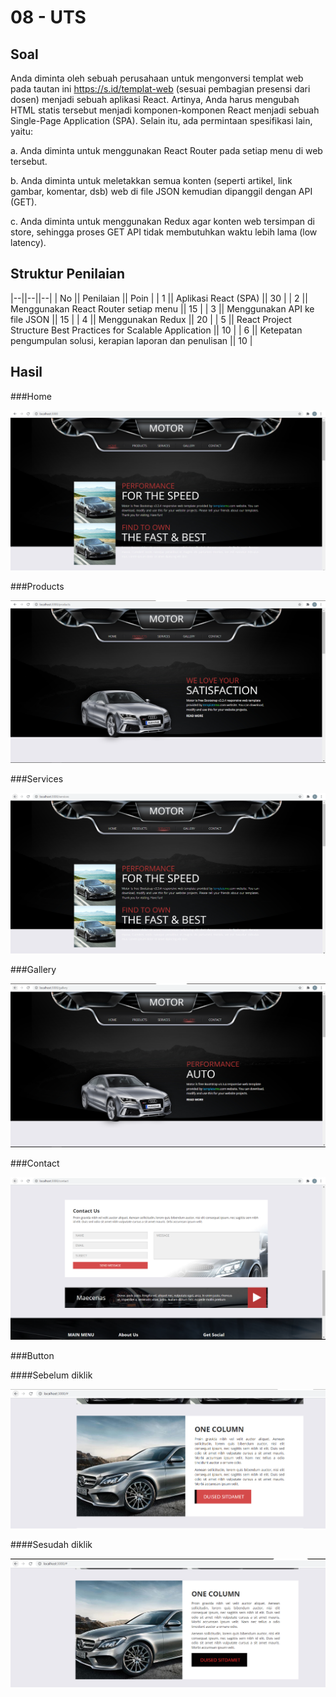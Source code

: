 # 08 - UTS

## Soal

Anda diminta oleh sebuah perusahaan untuk mengonversi templat web pada tautan ini
https://s.id/templat-web (sesuai pembagian presensi dari dosen) menjadi sebuah aplikasi React.
Artinya, Anda harus mengubah HTML statis tersebut menjadi komponen-komponen React menjadi
sebuah Single-Page Application (SPA). Selain itu, ada permintaan spesifikasi lain, yaitu:

a. Anda diminta untuk menggunakan React Router pada setiap menu di web tersebut.

b. Anda diminta untuk meletakkan semua konten (seperti artikel, link gambar, komentar, dsb)
web di file JSON kemudian dipanggil dengan API (GET).

c. Anda diminta untuk menggunakan Redux agar konten web tersimpan di store, sehingga
proses GET API tidak membutuhkan waktu lebih lama (low latency).

## Struktur Penilaian

|--||--||--|
| No || Penilaian || Poin |
| 1 || Aplikasi React (SPA) || 30 |
| 2 || Menggunakan React Router setiap menu || 15 |
| 3 || Menggunakan API ke file JSON || 15 |
| 4 || Menggunakan Redux || 20 |
| 5 || React Project Structure Best Practices for Scalable Application || 10 |
| 6 || Ketepatan pengumpulan solusi, kerapian laporan dan penulisan || 10 | 


## Hasil 

###Home

![contoh gambar](img/home1.PNG)

###Products

![contoh gambar](img/produk.PNG)

###Services

![contoh gambar](img/servis1.PNG)

###Gallery

![contoh gambar](img/galeri1.PNG)

###Contact

![contoh gambar](img/kontak.PNG)

###Button

####Sebelum diklik

![contoh gambar](img/sebelum.PNG)

####Sesudah diklik

![contoh gambar](img/sesudah.PNG)



